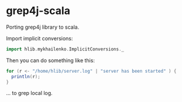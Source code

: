 # grep4j-scala
Porting grep4j library to scala.  

Import implicit conversions:
```scala
import hlib.mykhailenko.ImplicitConversions._
```

Then you can do something like this:
```scala
for (r <- "/home/hlib/server.log" | "server has been started" ) {
  println(r);
}
```
... to grep local log.
